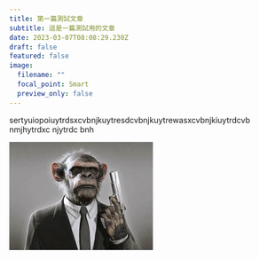 ```yaml
---
title: 第一篇測試文章
subtitle: 這是一篇測試用的文章
date: 2023-03-07T08:08:29.230Z
draft: false
featured: false
image:
  filename: ""
  focal_point: Smart
  preview_only: false
---
```

s﻿ertyuiopoiuytrdsxcvbnjkuytresdcvbnjkuytrewasxcvbnjkiuytrdcvb nmjhytrdxc njytrdc bnh

![FF Knight - Garena officially revealed Free Fire's new... | Facebook](monkey.jpg)

![]()